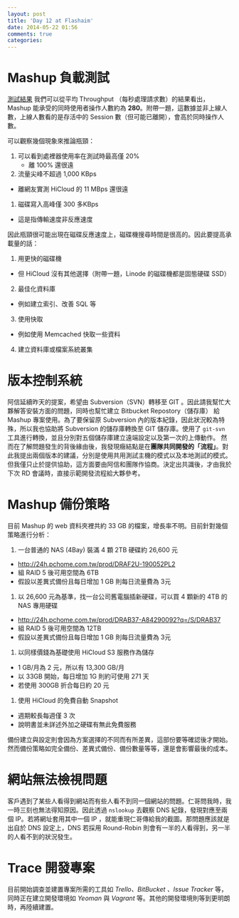 ```yaml
---
layout: post
title: 'Day 12 at Flashaim'
date: 2014-05-22 01:56
comments: true
categories: 
---
```

# Mashup 負載測試
[測試結果](https://docs.google.com/a/flashaim.com/spreadsheets/d/1l0P3gf98sS54jGH0OuKdNMKelTf6vYzI8tMfOXsh07I/edit?usp=sharing)
我們可以從平均 Throughput （每秒處理請求數）的結果看出，Mashup 能承受的同時使用者操作人數約為 **280**。附帶一題，這數據並非上線人數，上線人數看的是存活中的 Session 數（但可能已離開），會高於同時操作人數。

可以觀察幾個現象來推論瓶頸：
1. 可以看到處裡器使用率在測試時最高僅 20%
	+ 離 100% 還很遠
1. 流量尖峰不超過 1,000 KBps
  + 離網友實測 HiCloud 的 11 MBps 還很遠
1. 磁碟寫入高峰僅 300 多KBps
  + 這是指傳輸速度非反應速度

因此瓶頸很可能出現在磁碟反應速度上，磁碟機搜尋時間是很高的。因此要提高承載量的話：
1. 用更快的磁碟機
  + 但 HiCloud 沒有其他選擇（附帶一題，Linode 的磁碟機都是固態硬碟 SSD）
2. 最佳化資料庫
  + 例如建立索引、改善 SQL 等
3. 使用快取
  + 例如使用 Memcached 快取一些資料
4. 建立資料庫或檔案系統叢集

# 版本控制系統
阿信延續昨天的提案，希望由 Subversion（SVN）轉移至 GIT 。因此請我幫忙大夥解答安裝方面的問題，同時也幫忙建立 Bitbucket Repostory（儲存庫） 給 Mashup 專案使用。為了要保留原 Subversion 內的版本紀錄，因此狀況較為特殊，所以我也協助將 Subversion 的儲存庫轉換至 GIT 儲存庫。使用了 `git-svn` 工具進行轉換，並且分別對五個儲存庫建立遠端設定以及第一次的上傳動作。
然而在了解問題發生的背後緣由後，我發現癥結點是在**團隊共同開發的「流程」**。對此我提出兩個版本的建議，分別是使用共用測試主機的模式以及本地測試的模式。但我僅只止於提供協助，這方面要由阿信和團隊作協商。決定出共識後，才由我於下次 RD 會議時，直接示範開發流程給大夥參考。

# Mashup 備份策略
目前 Mashup 的 web 資料夾裡共約 33 GB 的檔案，增長率不明。目前針對幾個策略進行分析：

1. 一台普通的 NAS (4Bay) 裝滿 4 顆 2TB 硬碟約 26,600 元
  + http://24h.pchome.com.tw/prod/DRAF2U-190052PL2
  + 組 RAID 5 後可用空間為 6TB
  + 假設以差異式備份且每日增加 1 GB 則每日流量費為 3元
1. 以 26,600 元為基準，找一台公司舊電腦插新硬碟，可以買 4 顆新的 4TB 的 NAS 專用硬碟
  + http://24h.pchome.com.tw/prod/DRAB37-A84290092?q=/S/DRAB37
  + 組 RAID 5 後可用空間為 12TB
  + 假設以差異式備份且每日增加 1 GB 則每日流量費為 3元
1. 以同樣價錢為基礎使用 HiCloud S3 服務作為儲存
  + 1 GB/月為 2 元，所以有 13,300 GB/月
  + 以 33GB 開始，每日增加 1G 則約可使用 271 天
  + 若使用 300GB 折合每日約 20 元
1. 使用 HiCloud 的免費自動 Snapshot
  + 週期較長每週僅 3 次
  + 說明書並未詳述外加之硬碟有無此免費服務

備份建立與設定則會因為方案選擇的不同而有所差異，這部份要等確認後才開始。然而備份策略如完全備份、差異式備份、備份數量等等，還是會影響最後的成本。

# 網站無法檢視問題
客戶遇到了某些人看得到網站而有些人看不到同一個網站的問題。仁哥問我時，我一時三刻也無法得知原因。因此透過 `nslookup` 去觀察 DNS 紀錄，發現對應至兩個 IP。若將網址套用其中一個 IP ，就能重現仁哥傳給我的截圖。那問題應該就是出自於 DNS 設定上，DNS 若採用 Round-Robin 則會有一半的人看得到，另一半的人看不到的狀況發生。

# Trace 開發專案
目前開始調查並建置專案所需的工具如 *Trello、BitBucket 、Issue Tracker* 等，同時正在建立開發環境如 *Yeoman* 與 *Vagrant* 等。其他的開發環境則等到更明朗時，再陸續建置。